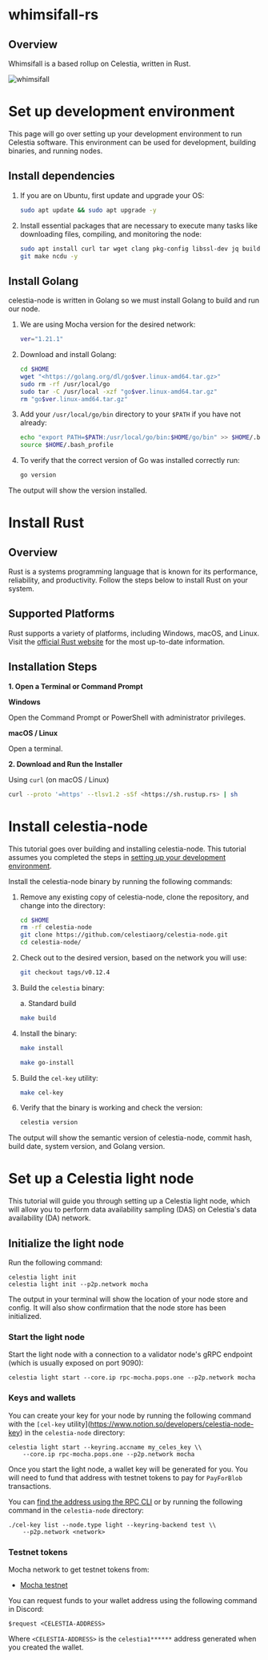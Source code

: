# whimsifall-rs

## Overview
Whimsifall is a based rollup on Celestia, written in Rust.

![whimsifall](flowchart.png "Flowchart")
# Set up development environment

This page will go over setting up your development environment to run Celestia software. This environment can be used for development, building binaries, and running nodes.

## Install dependencies

1. If you are on Ubuntu, first update and upgrade your OS:
    
    ```bash
    sudo apt update && sudo apt upgrade -y
    
    ```
    
2. Install essential packages that are necessary to execute many tasks like downloading files, compiling, and monitoring the node:
    
    ```bash
    sudo apt install curl tar wget clang pkg-config libssl-dev jq build-essential \\
    git make ncdu -y
    
    ```
    

## Install Golang

celestia-node is written in Golang so we must install Golang to build and run our node.

1. We are using Mocha version for the desired network:
    
    ```bash
    ver="1.21.1"
    
    ```
    
2. Download and install Golang:
    
    ```bash
    cd $HOME
    wget "<https://golang.org/dl/go$ver.linux-amd64.tar.gz>"
    sudo rm -rf /usr/local/go
    sudo tar -C /usr/local -xzf "go$ver.linux-amd64.tar.gz"
    rm "go$ver.linux-amd64.tar.gz"
    
    ```
    
3. Add your `/usr/local/go/bin` directory to your `$PATH` if you have not already:
    
    ```bash
    echo "export PATH=$PATH:/usr/local/go/bin:$HOME/go/bin" >> $HOME/.bash_profile
    source $HOME/.bash_profile
    ```
    
4. To verify that the correct version of Go was installed correctly run:
    
    ```bash
    go version
    ```
    

The output will show the version installed.


# Install Rust

## Overview

Rust is a systems programming language that is known for its performance, reliability, and productivity. Follow the steps below to install Rust on your system.

## Supported Platforms

Rust supports a variety of platforms, including Windows, macOS, and Linux. Visit the [official Rust website](https://www.rust-lang.org/tools/install) for the most up-to-date information.

## Installation Steps

**1. Open a Terminal or Command Prompt**

**Windows**

Open the Command Prompt or PowerShell with administrator privileges.

**macOS / Linux**

Open a terminal.

**2. Download and Run the Installer**

Using `curl` (on macOS / Linux)

```bash
curl --proto '=https' --tlsv1.2 -sSf <https://sh.rustup.rs> | sh
```

# Install celestia-node

This tutorial goes over building and installing celestia-node. This tutorial assumes you completed the steps in [setting up your development environment](https://www.notion.so/celestiaorg/environment.md).

Install the celestia-node binary by running the following
commands:

1. Remove any existing copy of celestia-node, clone the repository,
and change into the directory:
    
    ```bash
    cd $HOME
    rm -rf celestia-node
    git clone https://github.com/celestiaorg/celestia-node.git
    cd celestia-node/
    
    ```
    
2. Check out to the desired version, based on the network you will use:
    
    ```bash
    git checkout tags/v0.12.4
    ```
    
3. Build the `celestia` binary:
    
    a. Standard build
    
    ```bash
    make build
    ```
    
4. Install the binary:
    
    ```bash
    make install
    ```
    
    ```bash
    make go-install
    ```
    
5. Build the `cel-key` utility:
    
    ```bash
    make cel-key
    ```
    
6. Verify that the binary is working and check the version:
    
    ```bash
    celestia version
    ```
    

The output will show the semantic version of celestia-node,
commit hash, build date, system version, and Golang version.

# Set up a Celestia light node

This tutorial will guide you through setting up a Celestia light node, which
will allow you to perform data availability sampling (DAS) on Celestia's data
availability (DA) network.

## Initialize the light node

Run the following command:

```
celestia light init
celestia light init --p2p.network mocha
```

The output in your terminal will show the location of your node store and
config. It will also show confirmation that the node store has been initialized.

### Start the light node

Start the light node with a connection to a validator node's gRPC endpoint (which
is usually exposed on port 9090):

```
celestia light start --core.ip rpc-mocha.pops.one --p2p.network mocha
```

### Keys and wallets

You can create your key for your node by running the following command with the
`[cel-key` utility](https://www.notion.so/developers/celestia-node-key) in the
`celestia-node` directory:

```
celestia light start --keyring.accname my_celes_key \\
    --core.ip rpc-mocha.pops.one --p2p.network mocha
```

Once you start the light node, a wallet key will be generated for you.
You will need to fund that address with testnet tokens to pay for
`PayForBlob` transactions.

You can [find the address using the RPC CLI](https://www.notion.so/developers/node-tutorial.md#get-your-account-address)
or by running the following command in the
`celestia-node` directory:

```
./cel-key list --node.type light --keyring-backend test \\
    --p2p.network <network>
```

### Testnet tokens

Mocha network to get testnet tokens from:

- [Mocha testnet](https://www.notion.so/celestiaorg/mocha-testnet.md#mocha-testnet-faucet)

You can request funds to your wallet address using the following command in Discord:

```
$request <CELESTIA-ADDRESS>
```

Where `<CELESTIA-ADDRESS>` is the `celestia1******` address generated
when you created the wallet.
